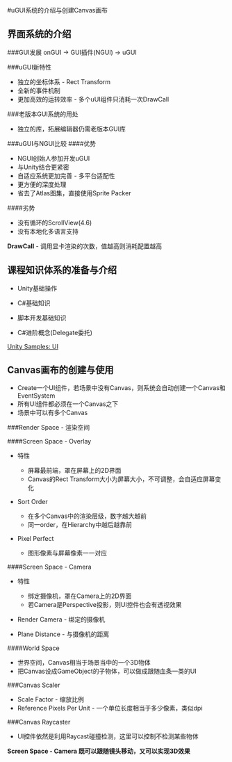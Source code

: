 #uGUI系统的介绍与创建Canvas画布


界面系统的介绍
---
###GUI发展
onGUI -> GUI插件(NGUI) -> uGUI

###uGUI新特性
* 独立的坐标体系 - Rect Transform
* 全新的事件机制
* 更加高效的运转效率 - 多个uUI组件只消耗一次DrawCall

###老版本GUI系统的用处
* 独立的库，拓展编辑器仍需老版本GUI库

###uGUI与NGUI比较
####优势
* NGUI创始人参加开发uGUI
* 与Unity结合更紧密
* 自适应系统更加完善 - 多平台适配性
* 更方便的深度处理
* 省去了Atlas图集，直接使用Sprite Packer

####劣势
* 没有循环的ScrollView(4.6)
* 没有本地化多语言支持

**DrawCall** - 调用显卡渲染的次数，值越高则消耗配置越高


课程知识体系的准备与介绍
---
* Unity基础操作
* C#基础知识
* 脚本开发基础知识

* C#进阶概念(Delegate委托)

[Unity Samples: UI](https://www.assetstore.unity3d.com/cn/#!/content/25468)

Canvas画布的创建与使用
---
* Create一个UI组件，若场景中没有Canvas，则系统会自动创建一个Canvas和EventSystem
* 所有UI组件都必须在一个Canvas之下
* 场景中可以有多个Canvas

###Render Space - 渲染空间

####Screen Space - Overlay
* 特性
    * 屏幕最前端，罩在屏幕上的2D界面
    * Canvas的Rect Transform大小为屏幕大小，不可调整，会自适应屏幕变化

* Sort Order
    * 在多个Canvas中的渲染层级，数字越大越前
    * 同一order，在Hierarchy中越后越靠前
* Pixel Perfect
    * 图形像素与屏幕像素一一对应

####Screen Space - Camera
* 特性
    * 绑定摄像机，罩在Camera上的2D界面
    * 若Camera是Perspective投影，则UI控件也会有透视效果

* Render Camera - 绑定的摄像机
* Plane Distance - 与摄像机的距离


####World Space
* 世界空间，Canvas相当于场景当中的一个3D物体
* 把Canvas设成GameObject的子物体，可以做成跟随血条一类的UI

###Canvas Scaler
* Scale Factor - 缩放比例
* Reference Pixels Per Unit - 一个单位长度相当于多少像素，类似dpi

###Canvas Raycaster
* UI控件依然是利用Raycast碰撞检测，这里可以控制不检测某些物体


**Screen Space - Camera 既可以跟随镜头移动，又可以实现3D效果**




